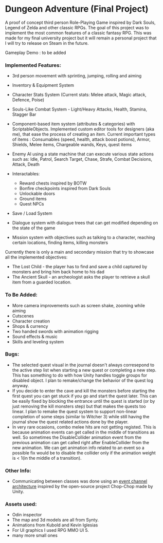 # Dungeon Adventure (Final Project)
A proof of concept third person Role-Playing Game inspired by Dark Souls, Legend of Zelda and other classic RPGs.
The goal of this project was to implement the most common features of a classic fantasy RPG. This was made for my final university project but it will remain a personal project that I will try to release on Steam in the future.

Gameplay Demo : to be added



### Implemented Features:

- 3rd person movement with sprinting, jumping, rolling and aiming
- Inventory & Equipment System
- Character Stats System (Current stats: Melee attack, Magic attack, Defence, Poise)
- Souls-Like Combat System - Light/Heavy Attacks, Health, Stamina, Stagger Bar
- Component-based item system (attributes & categories) with ScriptableObjects. Implemented custom editor tools for designers (aka me), that ease the process of creating an item. Current important types of items : Consumables (speed, health, attack boost potions), Armor, Shields, Melee items, Chargeable wands, Keys, quest items

- Enemy AI using a state machine that can execute various state actions such as: Idle, Patrol, Search Target, Chase, Strafe, Combat Decisions, Attack, Death

- Interactables: 
	- Reward chests inspired by BOTW
	- Bonfire checkpoints inspired from Dark Souls
	- Unlockable doors
	- Ground items
	- Quest NPCs

- Save / Load System

- Dialogue system with dialogue trees that can get modified depending on the state of the game

- Mission system with objectives such as talking to a character, reaching certain locations, finding items, killing monsters

Currently there is only a main and secondary mission that try to showcase all the implemented objectives:
- The Lost Child - the player has to find and save a child captured by monsters and bring him back home to his dad
- The Ancient Skull - an archeologist asks the player to retrieve a skull item from a guarded location.


### To Be Added:
- More camera improvements such as screen shake, zooming while aiming
- Cutscenes
- Character creation
- Shops & currency
- Two handed swords with animation rigging
- Sound effects & music
- Skills and leveling system

### Bugs:
- The selected quest visual in the journal doesn't always corresepond to the active step list when starting a new quest or completing a new step. This has something to do with how Unity handles toggle groups for disabled object. I plan to remake/change the behavior of the quest log anyway.
- If you decide to enter the cave and kill the monsters before starting the first quest you can get stuck if you go and start the quest later. This can be easily fixed by blocking the entrance until the quest is started (or by just removing the kill monsters step) but that makes the quests too linear. I plan to remake the quest system to support non-linear completion of some steps (similar to Witcher 3) while still having the journal show the quest related actions done by the player.
- In very rare ocasions, combo melee hits are not getting registed. This is because animation events can get called in the middle of transitions as well. So sometimes the DisableCollider animation event from the previous animation can get called right after EnableCollider from the new animation. We can get animation info related to an event so a possible fix would be to disable the collider only if the animation weight is < 1(in the middle of a transition).

### Other Info:
- Communicating between classes was done using an [event channel architecture](https://github.com/UnityTechnologies/open-project-1/wiki/Event-system) inspired by the open-source project Chop-Chop made by Unity.

### Assets used:
- Odin inspector
- The map and 3d models are all from Synty.
- Animations from Kubold and Kevin Iglesias
- For UI graphics I used RPG MMO UI 5.
- many more small ones


